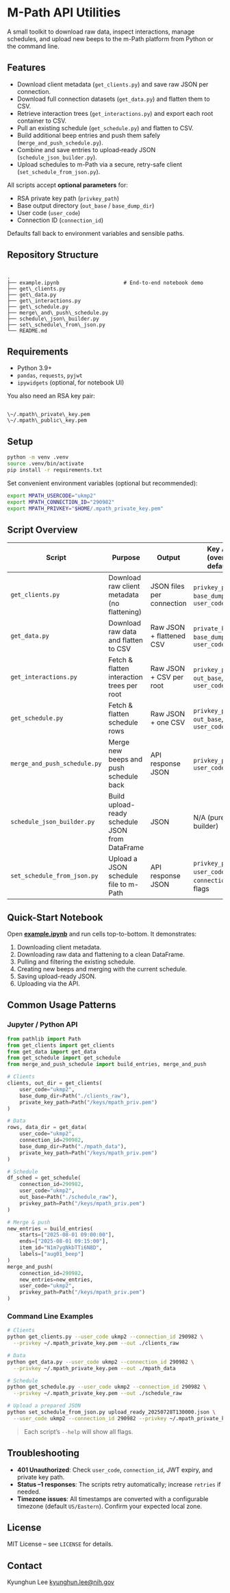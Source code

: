 
# M-Path API Utilities

A small toolkit to download raw data, inspect interactions, manage schedules, and upload new beeps to the m-Path platform from Python or the command line.

## Features
- Download client metadata (`get_clients.py`) and save raw JSON per connection.
- Download full connection datasets (`get_data.py`) and flatten them to CSV.
- Retrieve interaction trees (`get_interactions.py`) and export each root container to CSV.
- Pull an existing schedule (`get_schedule.py`) and flatten to CSV.
- Build additional beep entries and push them safely (`merge_and_push_schedule.py`).
- Combine and save entries to upload‑ready JSON (`schedule_json_builder.py`).
- Upload schedules to m-Path via a secure, retry-safe client (`set_schedule_from_json.py`).

All scripts accept **optional parameters** for:
- RSA private key path (`privkey_path`)
- Base output directory (`out_base` / `base_dump_dir`)
- User code (`user_code`)
- Connection ID (`connection_id`)

Defaults fall back to environment variables and sensible paths.

## Repository Structure

```

.
├── example.ipynb                     # End-to-end notebook demo
├── get\_clients.py
├── get\_data.py
├── get\_interactions.py
├── get\_schedule.py
├── merge\_and\_push\_schedule.py
├── schedule\_json\_builder.py
├── set\_schedule\_from\_json.py
└── README.md

```

## Requirements
- Python 3.9+
- `pandas`, `requests`, `pyjwt`
- `ipywidgets` (optional, for notebook UI)

You also need an RSA key pair:
```

\~/.mpath\_private\_key.pem
\~/.mpath\_public\_key.pem

````

## Setup

```bash
python -m venv .venv
source .venv/bin/activate
pip install -r requirements.txt
````

Set convenient environment variables (optional but recommended):

```bash
export MPATH_USERCODE="ukmp2"
export MPATH_CONNECTION_ID="290982"
export MPATH_PRIVKEY="$HOME/.mpath_private_key.pem"
```

## Script Overview

| Script                       | Purpose                                         | Output                    | Key Args (override defaults)                        |
| ---------------------------- | ----------------------------------------------- | ------------------------- | --------------------------------------------------- |
| `get_clients.py`             | Download raw client metadata (no flattening)    | JSON files per connection | `privkey_path`, `base_dump_dir`, `user_code`        |
| `get_data.py`                | Download raw data and flatten to CSV            | Raw JSON + flattened CSV  | `private_key_path`, `base_dump_dir`, `user_code`    |
| `get_interactions.py`        | Fetch & flatten interaction trees per root      | Raw JSON + CSV per root   | `privkey_path`, `out_base`, `user_code`             |
| `get_schedule.py`            | Fetch & flatten schedule rows                   | Raw JSON + one CSV        | `privkey_path`, `out_base`, `user_code`             |
| `merge_and_push_schedule.py` | Merge new beeps and push schedule back          | API response JSON         | `privkey_path`, `user_code`                         |
| `schedule_json_builder.py`   | Build upload-ready schedule JSON from DataFrame | JSON                      | N/A (pure local builder)                            |
| `set_schedule_from_json.py`  | Upload a JSON schedule file to m-Path           | API response JSON         | `privkey_path`, `user_code`, `connection_id`, flags |

## Quick-Start Notebook

Open **[example.ipynb](./example.ipynb)** and run cells top-to-bottom. It demonstrates:

1. Downloading client metadata.
2. Downloading raw data and flattening to a clean DataFrame.
3. Pulling and filtering the existing schedule.
4. Creating new beeps and merging with the current schedule.
5. Saving upload-ready JSON.
6. Uploading via the API.

## Common Usage Patterns

### Jupyter / Python API

```python
from pathlib import Path
from get_clients import get_clients
from get_data import get_data
from get_schedule import get_schedule
from merge_and_push_schedule import build_entries, merge_and_push

# Clients
clients, out_dir = get_clients(
    user_code="ukmp2",
    base_dump_dir=Path("./clients_raw"),
    private_key_path=Path("/keys/mpath_priv.pem")
)

# Data
rows, data_dir = get_data(
    user_code="ukmp2",
    connection_id=290982,
    base_dump_dir=Path("./mpath_data"),
    private_key_path=Path("/keys/mpath_priv.pem")
)

# Schedule
df_sched = get_schedule(
    connection_id=290982,
    user_code="ukmp2",
    out_base=Path("./schedule_raw"),
    privkey_path=Path("/keys/mpath_priv.pem")
)

# Merge & push
new_entries = build_entries(
    starts=["2025-08-01 09:00:00"],
    ends=["2025-08-01 09:15:00"],
    item_id="N1m7ygNkbTTi6N8D",
    labels=["aug01_beep"]
)
merge_and_push(
    connection_id=290982,
    new_entries=new_entries,
    user_code="ukmp2",
    privkey_path=Path("/keys/mpath_priv.pem")
)
```

### Command Line Examples

```bash
# Clients
python get_clients.py --user_code ukmp2 --connection_id 290982 \
  --privkey ~/.mpath_private_key.pem --out ./clients_raw

# Data
python get_data.py --user_code ukmp2 --connection_id 290982 \
  --privkey ~/.mpath_private_key.pem --out ./mpath_data

# Schedule
python get_schedule.py --user_code ukmp2 --connection_id 290982 \
  --privkey ~/.mpath_private_key.pem --out ./schedule_raw

# Upload a prepared JSON
python set_schedule_from_json.py upload_ready_20250728T130000.json \
  --user_code ukmp2 --connection_id 290982 --privkey ~/.mpath_private_key.pem --minimal
```

> Each script’s `--help` will show all flags.

## Troubleshooting

* **401 Unauthorized**: Check `user_code`, `connection_id`, JWT expiry, and private key path.
* **Status –1 responses**: The scripts retry automatically; increase `retries` if needed.
* **Timezone issues**: All timestamps are converted with a configurable timezone (default `US/Eastern`). Confirm your expected local zone.

## License

MIT License – see `LICENSE` for details.

## Contact

Kyunghun Lee
[kyunghun.lee@nih.gov](mailto:kyunghun.lee@nih.gov)
